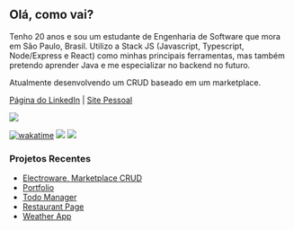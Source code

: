 ## Olá, como vai?
Tenho 20 anos e sou um estudante de Engenharia de Software que mora em São Paulo, Brasil. Utilizo a Stack JS (Javascript, Typescript, Node/Express e React) como minhas principais ferramentas, mas também pretendo aprender Java e me especializar no backend no futuro.

Atualmente desenvolvendo um CRUD baseado em um marketplace.

[Página do LinkedIn](https://www.linkedin.com/in/silva-luc/) | [Site Pessoal](https://luc-silva.github.io/portfolio/)

[![](https://tryhackme-badges.s3.amazonaws.com/luc.silva.png)](https://tryhackme.com/p/luc.silva)

[![wakatime](https://wakatime.com/badge/user/c1b7afcb-168f-4074-bcff-1c6756fac9a3.svg)](https://wakatime.com/@c1b7afcb-168f-4074-bcff-1c6756fac9a3)
![](https://komarev.com/ghpvc/?username=luc-silva&color=blue)
![](https://www.codewars.com/users/luc-silva/badges/micro)

### Projetos Recentes
- [Electroware, Marketplace CRUD](https://github.com/luc-silva/electroware)
- [Portfolio](https://github.com/luc-silva/portfolio)
- [Todo Manager](https://github.com/luc-silva/to-do)
- [Restaurant Page](https://github.com/luc-silva/restaurant-page)
- [Weather App](https://github.com/luc-silva/weather-app)

<!--  
[![GitHub Streak](https://streak-stats.demolab.com?user=luc-silva&theme=radical&hide_border=true&date_format=M%20j%5B%2C%20Y%5D&mode=weekly)](https://git.io/streak-stats) ![Top Langs](https://github-readme-stats.vercel.app/api/top-langs/?username=luc-silva&layout=compact&theme=radical)
